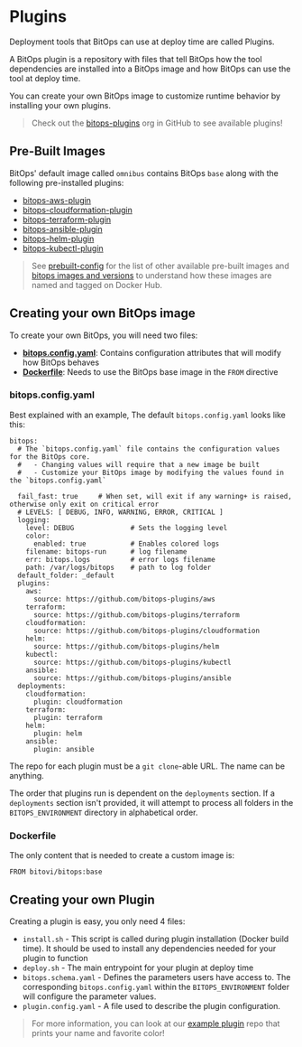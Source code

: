 # Plugins
Deployment tools that BitOps can use at deploy time are called Plugins.

A BitOps plugin is a repository with files that tell BitOps how the tool dependencies are installed into a BitOps image and how BitOps can use the tool at deploy time.

You can create your own BitOps image to customize runtime behavior by installing your own plugins.

> Check out the [bitops-plugins](https://github.com/bitops-plugins) org in GitHub to see available plugins!

## Pre-Built Images

BitOps' default image called `omnibus` contains BitOps `base` along with the following pre-installed plugins:

* [bitops-aws-plugin](https://github.com/bitops-plugins/aws)
* [bitops-cloudformation-plugin](https://github.com/bitops-plugins/cloudformation)
* [bitops-terraform-plugin](https://github.com/bitops-plugins/terraform)
* [bitops-ansible-plugin](https://github.com/bitops-plugins/ansible)
* [bitops-helm-plugin](https://github.com/bitops-plugins/helm)
* [bitops-kubectl-plugin](https://github.com/bitops-plugins/kubectl)


> See [prebuilt-config](https://github.com/bitovi/bitops/tree/main/prebuilt-config) for the list of other available pre-built images and [bitops images and versions](versioning.md) to understand how these images are named and tagged on Docker Hub.

## Creating your own BitOps image
To create your own BitOps, you will need two files:

* **[bitops.config.yaml](../bitops.config.yaml)**: Contains configuration attributes that will modify how BitOps behaves
* **[Dockerfile](../prebuilt-config/dockerfile.template)**: Needs to use the BitOps base image in the `FROM` directive


### bitops.config.yaml
Best explained with an example, The default `bitops.config.yaml` looks like this:
```
bitops:
  # The `bitops.config.yaml` file contains the configuration values for the BitOps core.
  #   - Changing values will require that a new image be built
  #   - Customize your BitOps image by modifying the values found in the `bitops.config.yaml`

  fail_fast: true     # When set, will exit if any warning+ is raised, otherwise only exit on critical error
  # LEVELS: [ DEBUG, INFO, WARNING, ERROR, CRITICAL ]
  logging:      
    level: DEBUG              # Sets the logging level
    color:
      enabled: true           # Enables colored logs
    filename: bitops-run      # log filename
    err: bitops.logs          # error logs filename
    path: /var/logs/bitops    # path to log folder
  default_folder: _default
  plugins:  
    aws:
      source: https://github.com/bitops-plugins/aws
    terraform:
      source: https://github.com/bitops-plugins/terraform
    cloudformation:
      source: https://github.com/bitops-plugins/cloudformation
    helm:
      source: https://github.com/bitops-plugins/helm
    kubectl:
      source: https://github.com/bitops-plugins/kubectl
    ansible:
      source: https://github.com/bitops-plugins/ansible
  deployments:
    cloudformation:
      plugin: cloudformation
    terraform:
      plugin: terraform
    helm:
      plugin: helm
    ansible:
      plugin: ansible

```
The repo for each plugin must be a `git clone`-able URL. The name can be anything.

The order that plugins run is dependent on the `deployments` section. If a `deployments` section isn't provided, it will attempt to process all folders in the `BITOPS_ENVIRONMENT` directory in alphabetical order.

### Dockerfile
The only content that is needed to create a custom image is:

```
FROM bitovi/bitops:base
```

## Creating your own Plugin
Creating a plugin is easy, you only need 4 files:

* `install.sh` - This script is called during plugin installation (Docker build time). It should be used to install any dependencies needed for your plugin to function 
* `deploy.sh` - The main entrypoint for your plugin at deploy time
* `bitops.schema.yaml` - Defines the parameters users have access to. The corresponding `bitops.config.yaml` within the `BITOPS_ENVIRONMENT` folder will configure the parameter values.
* `plugin.config.yaml` - A file used to describe the plugin configuration.

> For more information, you can look at our [example plugin](https://github.com/bitops-plugins/example-plugin) repo that prints your name and favorite color!
